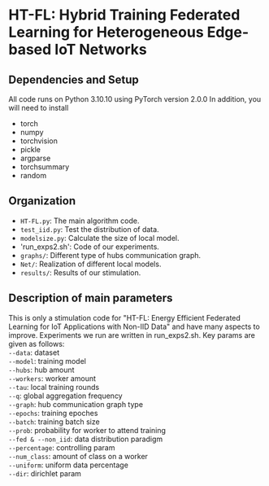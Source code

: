 # HT-FL: Hybrid Training Federated Learning for Heterogeneous Edge-based IoT Networks
## Dependencies and Setup
All code runs on Python 3.10.10 using PyTorch version 2.0.0
In addition, you will need to install
- torch
- numpy
- torchvision
- pickle
- argparse
- torchsummary
- random
## Organization
- `HT-FL.py`: The main algorithm code.
- `test_iid.py`: Test the distribution of data.
- `modelsize.py`: Calculate the size of local model.
- 'run_exps2.sh': Code of our experiments.
- `graphs/`: Different type of hubs communication graph.
- `Net/`: Realization of different local models.
- `results/`: Results of our stimulation.

## Description of main parameters
This is only a stimulation code for "HT-FL: Energy Efficient Federated Learning for IoT Applications with Non-IID Data" and have many aspects to improve. Experiments we run are written in run_exps2.sh. Key params are given as follows:  
`--data`: dataset  
`--model`: training model  
`--hubs`: hub amount  
`--workers`: worker amount   
`--tau`: local training rounds  
`--q`: global aggregation frequency  
`--graph`: hub communication graph type  
`--epochs`: training epoches  
`--batch`: training batch size  
`--prob`: probability for worker to attend training   
`--fed & --non_iid`: data distribution paradigm  
`--percentage`: controlling param  
`--num_class`: amount of class on a worker  
`--uniform`: uniform data percentage  
`--dir`: dirichlet param 

